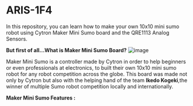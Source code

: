 # ARIS-1F4
In this repository, you can  learn how to make your own 10x10 mini sumo robot using Cytron Maker Mini Sumo board and the QRE1113 Analog Sensors.

**But first of all...What is Maker Mini Sumo Board?**
![image](https://github.com/user-attachments/assets/42b5b718-66c0-4a87-af9f-bbf261f02fba)

Maker Mini Sumo is a controller made by Cytron in order to help beginners or even professionals at electronics, to  built their own 10x10 mini sumo robot for any robot competition across the globe.
This board was made not only by Cytron but also with the helping hand of the team **Ikedo Kogeki**,the winner of multiple Sumo robot competition locally and internationally. 

**Maker Mini Sumo Features :**
 
